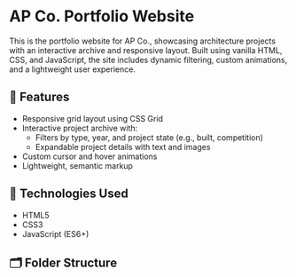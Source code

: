 # AP Co. Portfolio Website

This is the portfolio website for AP Co., showcasing architecture projects with an interactive archive and responsive layout. Built using vanilla HTML, CSS, and JavaScript, the site includes dynamic filtering, custom animations, and a lightweight user experience.

## 🚀 Features

- Responsive grid layout using CSS Grid
- Interactive project archive with:
  - Filters by type, year, and project state (e.g., built, competition)
  - Expandable project details with text and images
- Custom cursor and hover animations
- Lightweight, semantic markup

## 🧰 Technologies Used

- HTML5
- CSS3
- JavaScript (ES6+)

## 🗂️ Folder Structure
